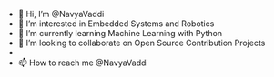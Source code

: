- 👋 Hi, I’m @NavyaVaddi
- 👀 I’m interested in Embedded Systems and Robotics
- 🌱 I’m currently learning Machine Learning with Python
- 💞️ I’m looking to collaborate on Open Source Contribution Projects
- 
- 📫 How to reach me @NavyaVaddi

<!---
NavyaVaddi/NavyaVaddi is a ✨ special ✨ repository because its `README.md` (this file) appears on your GitHub profile.
You can click the Preview link to take a look at your changes.
--->
